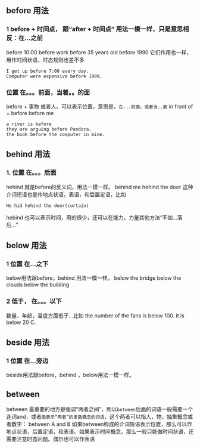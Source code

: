 ## before 用法
### 1 before + 时间点， 跟“after + 时间点” 用法一模一样，只是意思相反：在...之前
before 10:00
before work
before 35 years old
before 1990
它们作用也一样，用作时间状语，时态规则也差不多
```
I get up before 7:00 every day.
Computer were expensive before 1999.
```
### 位置 在。。。前面，当着。。的面
before + 事物 或者人。可以表示位置，意思是，`在...前面，或者当..面` in front of = before
before me 
```
a river is before 
they are arguing before Pandora.
the book before the computer in mine.
```
## behind 用法
### 1. 位置 在。。。后面
hehind 就是before的反义词，用法一模一样。
behind me 
hehind the door
这种介词短语也是作地点状语，表语，和后置定语，比如
```
He hid hehind the door(curtain)
```
hebind 也可以表示时间，用的很少，还可以在能力，力量其他方法“不如...落后...”
## below 用法
### 1 位置 在...之下
below用法跟before，behind 用法一模一样。
below the bridge
below the clouds 
below the building
### 2 低于， 在。。。以下
数量、年龄，温度方面低于...比如
the number of the fans is below 100.
it is below 20 C.
## beside 用法
### 1 位置 在...旁边
beside用法跟before，behind ，below用法一模一样。

## between
between 最重要的地方是强调“两者之间”，所以`between`后面的词语一般需要一个连词and，或者`能表示“两者”的复数概念的词语`，这个两者可以指人，物，抽象概念或者数字：
between A and B 
如果between构成的介词短语表示位置，那么可以作地点状语，后置定语，和表语。如果表示时间概念，那么一般只能做时间状语，还需要注意时态问题。偶尔也可以作表语
